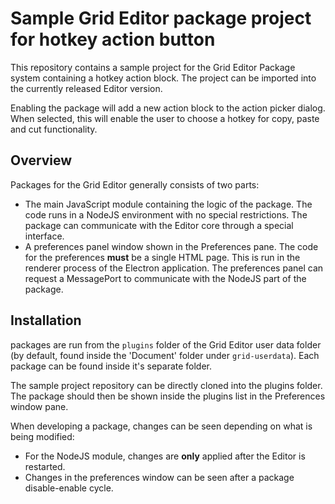 
# Sample Grid Editor package project for hotkey action button

This repository contains a sample project for the Grid Editor Package system containing a hotkey action block. The project can be imported into the currently released Editor version. 

Enabling the package will add a new action block to the action picker dialog. When selected, this will enable the user to choose a hotkey for copy, paste and cut functionality.

## Overview

Packages for the Grid Editor generally consists of two parts:

 - The main JavaScript module containing the logic of the package. The code runs in a NodeJS environment with no special restrictions. The package can communicate with the Editor core through a special interface.
 - A preferences panel window shown in the Preferences pane. The code for the preferences **must** be a single HTML page. This is run in the renderer process of the Electron application. The preferences panel can request a MessagePort to communicate with the NodeJS part of the package.

## Installation

packages are run from the `plugins` folder of the Grid Editor user data folder (by default, found inside the 'Document' folder under `grid-userdata`). Each package can be found inside it's separate folder.

The sample project repository can be directly cloned into the plugins folder. The package should then be shown inside the plugins list in the Preferences window pane.

When developing a package, changes can be seen depending on what is being modified:

 - For the NodeJS module, changes are **only** applied after the Editor is restarted.
 - Changes in the preferences window can be seen after a package disable-enable cycle.

 

